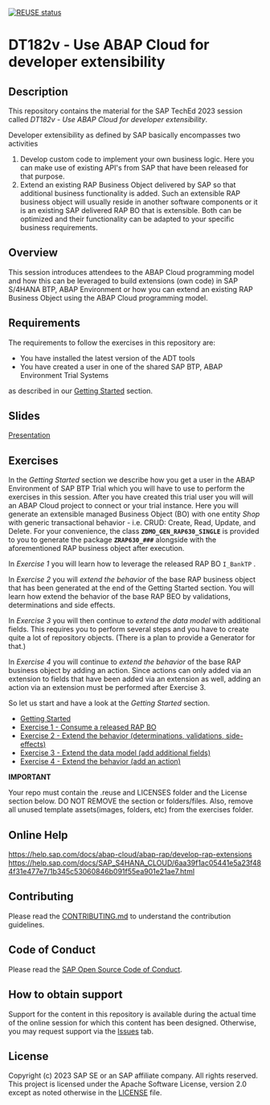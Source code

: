 [![REUSE status](https://api.reuse.software/badge/github.com/SAP-samples/teched2023-DT182v)](https://api.reuse.software/info/github.com/SAP-samples/teched2023-DT182v)

# DT182v - Use ABAP Cloud for developer extensibility

## Description

This repository contains the material for the SAP TechEd 2023 session called _DT182v - Use ABAP Cloud for developer extensibility_.  

Developer extensibility as defined by SAP basically encompasses two activities 

1. Develop custom code to implement your own business logic. Here you can make use of existing API's from SAP that have been released for that purpose.
2. Extend an existing RAP Business Object delivered by SAP so that additional business functionality is added. Such an extensible RAP business object will usually reside in another software components or it is an existing SAP delivered RAP BO that is extensible. Both can be optimized and their functionality can be adapted to your specific business requirements.

## Overview

This session introduces attendees to the ABAP Cloud programming model and how this can be leveraged to build extensions (own code) in SAP S/4HANA BTP, ABAP Environment or how you can extend an existing RAP Business Object using the ABAP Cloud programming model.   

## Requirements

The requirements to follow the exercises in this repository are:

- You have installed the latest version of the ADT tools    
- You have created a user in one of the shared SAP BTP, ABAP Environment Trial Systems

as described in our [Getting Started](exercises/ex0/) section.   

## Slides
[Presentation](../slid) 

## Exercises

In the _Getting Started_ section we describe how you get a user in the ABAP Environment of SAP BTP Trial which you will have to use to perform the exercises in this session. After you have created this trial user you will will an ABAP Cloud project to connect or your trial instance. Here you will generate an extensible managed Business Object (BO) with one entity _Shop_ with generic transactional behavior - i.e. CRUD: Create, Read, Update, and Delete. For your convenience, the class **`ZDMO_GEN_RAP630_SINGLE`** is provided to you to generate the package  **`ZRAP630_###`** alongside with the aforementioned RAP business object after execution.

In _Exercise 1_ you will learn how to leverage the released RAP BO `I_BankTP` . 

In _Exercise 2_ you will _extend the behavior_ of the base RAP business object that has been generated at the end of the Getting Started section. You will learn how extend the behavior of the base RAP BEO by validations, determinations and side effects. 

In _Exercise 3_ you will then continue to _extend the data model_ with additional fields. This requires you to perform several steps and you have to create quite a lot of repository objects. (There is a plan to provide a Generator for that.)  

In _Exercise 4_ you will continue to _extend the behavior_ of the base RAP business object by adding an action. Since actions can only added via an extension to fields that have been added via an extension as well, adding an action via an extension must be performed after Exercise 3.   


So let us start and have a look at the _Getting Started_ section.

- [Getting Started](exercises/ex0/)
- [Exercise 1 - Consume a released RAP BO](exercises/ex1/)
- [Exercise 2 - Extend the behavior (determinations, validations, side-effects)](exercises/ex2/)
- [Exercise 3 - Extend the data model (add additional fields)](exercises/ex3/)
- [Exercise 4 - Extend the behavior (add an action)](exercises/ex4/)

**IMPORTANT**

Your repo must contain the .reuse and LICENSES folder and the License section below. DO NOT REMOVE the section or folders/files. Also, remove all unused template assets(images, folders, etc) from the exercises folder. 

## Online Help

https://help.sap.com/docs/abap-cloud/abap-rap/develop-rap-extensions
https://help.sap.com/docs/SAP_S4HANA_CLOUD/6aa39f1ac05441e5a23f484f31e477e7/1b345c53060846b091f55ea901e21ae7.html

## Contributing
Please read the [CONTRIBUTING.md](./CONTRIBUTING.md) to understand the contribution guidelines.

## Code of Conduct
Please read the [SAP Open Source Code of Conduct](https://github.com/SAP-samples/.github/blob/main/CODE_OF_CONDUCT.md).

## How to obtain support

Support for the content in this repository is available during the actual time of the online session for which this content has been designed. Otherwise, you may request support via the [Issues](../../issues) tab.

## License
Copyright (c) 2023 SAP SE or an SAP affiliate company. All rights reserved. This project is licensed under the Apache Software License, version 2.0 except as noted otherwise in the [LICENSE](LICENSES/Apache-2.0.txt) file.
